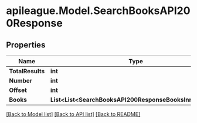 # apileague.Model.SearchBooksAPI200Response

## Properties

Name | Type | Description | Notes
------------ | ------------- | ------------- | -------------
**TotalResults** | **int** |  | [optional] 
**Number** | **int** |  | [optional] 
**Offset** | **int** |  | [optional] 
**Books** | **List&lt;List&lt;SearchBooksAPI200ResponseBooksInnerInner&gt;&gt;** |  | [optional] 

[[Back to Model list]](../README.md#documentation-for-models) [[Back to API list]](../README.md#documentation-for-api-endpoints) [[Back to README]](../README.md)

